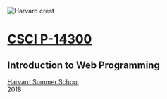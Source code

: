 ![Harvard crest](https://www.harvard.edu/sites/default/files/user13/harvard_shield.png)

# [CSCI P-14300](/)

## Introduction to Web Programming

[Harvard Summer School](http://www.summer.harvard.edu/)\
2018
